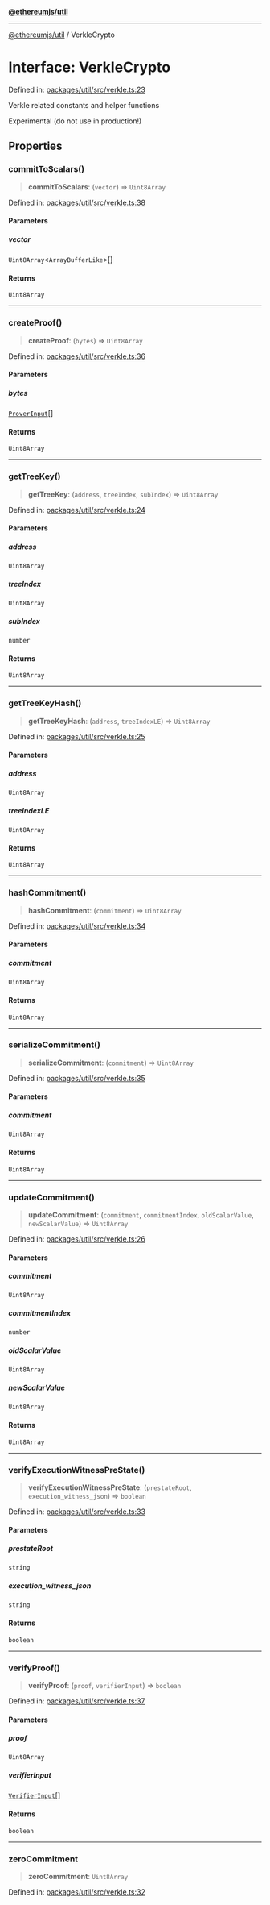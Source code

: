 [**@ethereumjs/util**](../README.md)

***

[@ethereumjs/util](../README.md) / VerkleCrypto

# Interface: VerkleCrypto

Defined in: [packages/util/src/verkle.ts:23](https://github.com/ethereumjs/ethereumjs-monorepo/blob/master/packages/util/src/verkle.ts#L23)

Verkle related constants and helper functions

Experimental (do not use in production!)

## Properties

### commitToScalars()

> **commitToScalars**: (`vector`) => `Uint8Array`

Defined in: [packages/util/src/verkle.ts:38](https://github.com/ethereumjs/ethereumjs-monorepo/blob/master/packages/util/src/verkle.ts#L38)

#### Parameters

##### vector

`Uint8Array`\<`ArrayBufferLike`\>[]

#### Returns

`Uint8Array`

***

### createProof()

> **createProof**: (`bytes`) => `Uint8Array`

Defined in: [packages/util/src/verkle.ts:36](https://github.com/ethereumjs/ethereumjs-monorepo/blob/master/packages/util/src/verkle.ts#L36)

#### Parameters

##### bytes

[`ProverInput`](ProverInput.md)[]

#### Returns

`Uint8Array`

***

### getTreeKey()

> **getTreeKey**: (`address`, `treeIndex`, `subIndex`) => `Uint8Array`

Defined in: [packages/util/src/verkle.ts:24](https://github.com/ethereumjs/ethereumjs-monorepo/blob/master/packages/util/src/verkle.ts#L24)

#### Parameters

##### address

`Uint8Array`

##### treeIndex

`Uint8Array`

##### subIndex

`number`

#### Returns

`Uint8Array`

***

### getTreeKeyHash()

> **getTreeKeyHash**: (`address`, `treeIndexLE`) => `Uint8Array`

Defined in: [packages/util/src/verkle.ts:25](https://github.com/ethereumjs/ethereumjs-monorepo/blob/master/packages/util/src/verkle.ts#L25)

#### Parameters

##### address

`Uint8Array`

##### treeIndexLE

`Uint8Array`

#### Returns

`Uint8Array`

***

### hashCommitment()

> **hashCommitment**: (`commitment`) => `Uint8Array`

Defined in: [packages/util/src/verkle.ts:34](https://github.com/ethereumjs/ethereumjs-monorepo/blob/master/packages/util/src/verkle.ts#L34)

#### Parameters

##### commitment

`Uint8Array`

#### Returns

`Uint8Array`

***

### serializeCommitment()

> **serializeCommitment**: (`commitment`) => `Uint8Array`

Defined in: [packages/util/src/verkle.ts:35](https://github.com/ethereumjs/ethereumjs-monorepo/blob/master/packages/util/src/verkle.ts#L35)

#### Parameters

##### commitment

`Uint8Array`

#### Returns

`Uint8Array`

***

### updateCommitment()

> **updateCommitment**: (`commitment`, `commitmentIndex`, `oldScalarValue`, `newScalarValue`) => `Uint8Array`

Defined in: [packages/util/src/verkle.ts:26](https://github.com/ethereumjs/ethereumjs-monorepo/blob/master/packages/util/src/verkle.ts#L26)

#### Parameters

##### commitment

`Uint8Array`

##### commitmentIndex

`number`

##### oldScalarValue

`Uint8Array`

##### newScalarValue

`Uint8Array`

#### Returns

`Uint8Array`

***

### verifyExecutionWitnessPreState()

> **verifyExecutionWitnessPreState**: (`prestateRoot`, `execution_witness_json`) => `boolean`

Defined in: [packages/util/src/verkle.ts:33](https://github.com/ethereumjs/ethereumjs-monorepo/blob/master/packages/util/src/verkle.ts#L33)

#### Parameters

##### prestateRoot

`string`

##### execution\_witness\_json

`string`

#### Returns

`boolean`

***

### verifyProof()

> **verifyProof**: (`proof`, `verifierInput`) => `boolean`

Defined in: [packages/util/src/verkle.ts:37](https://github.com/ethereumjs/ethereumjs-monorepo/blob/master/packages/util/src/verkle.ts#L37)

#### Parameters

##### proof

`Uint8Array`

##### verifierInput

[`VerifierInput`](VerifierInput.md)[]

#### Returns

`boolean`

***

### zeroCommitment

> **zeroCommitment**: `Uint8Array`

Defined in: [packages/util/src/verkle.ts:32](https://github.com/ethereumjs/ethereumjs-monorepo/blob/master/packages/util/src/verkle.ts#L32)
